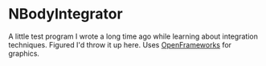 # NBodyIntegrator

A little test program I wrote a long time ago while learning about integration techniques. Figured I'd throw it up here. Uses [OpenFrameworks](https://openframeworks.cc/) for graphics.

